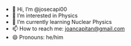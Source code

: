 - 👋 Hi, I’m @josecapi00
- 👀 I’m interested in Physics
- 🌱 I’m currently learning Nuclear Physics
- 📫 How to reach me: joancapitan@gmail.com
- 😄 Pronouns: he/him

<!---
josecapi00/josecapi00 is a ✨ special ✨ repository because its `README.md` (this file) appears on your GitHub profile.
You can click the Preview link to take a look at your changes.
--->
